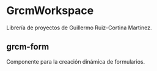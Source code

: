 # GrcmWorkspace

Librería de proyectos de Guillermo Ruiz-Cortina Martínez.

## grcm-form

Componente para la creación dinámica de formularios.